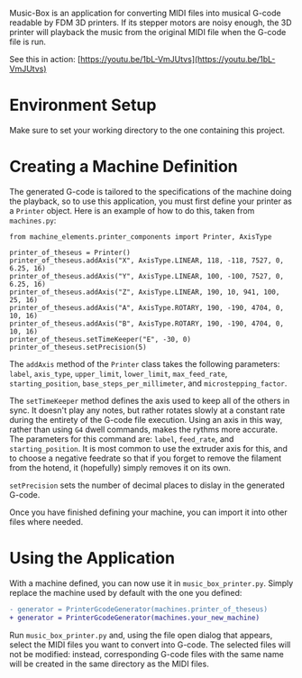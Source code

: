 Music-Box is an application for converting MIDI files into musical G-code readable by FDM 3D printers. If its stepper motors are noisy enough, the 3D printer will playback the music from the original MIDI file when the G-code file is run.

See this in action: [https://youtu.be/1bL-VmJUtvs](https://youtu.be/1bL-VmJUtvs)

# Environment Setup

Make sure to set your working directory to the one containing this project.

# Creating a Machine Definition

The generated G-code is tailored to the specifications of the machine doing the playback, so to use this application, you must first define your printer as a `Printer` object. Here is an example of how to do this, taken from `machines.py`:

```
from machine_elements.printer_components import Printer, AxisType

printer_of_theseus = Printer()
printer_of_theseus.addAxis("X", AxisType.LINEAR, 118, -118, 7527, 0, 6.25, 16)
printer_of_theseus.addAxis("Y", AxisType.LINEAR, 100, -100, 7527, 0, 6.25, 16)
printer_of_theseus.addAxis("Z", AxisType.LINEAR, 190, 10, 941, 100, 25, 16)
printer_of_theseus.addAxis("A", AxisType.ROTARY, 190, -190, 4704, 0, 10, 16)
printer_of_theseus.addAxis("B", AxisType.ROTARY, 190, -190, 4704, 0, 10, 16)
printer_of_theseus.setTimeKeeper("E", -30, 0)
printer_of_theseus.setPrecision(5)
```

The `addAxis` method of the `Printer` class takes the following parameters: `label`, `axis_type`, `upper_limit`, `lower_limit`, `max_feed_rate`, `starting_position`, `base_steps_per_millimeter`, and `microstepping_factor`.

The `setTimeKeeper` method defines the axis used to keep all of the others in sync. It doesn't play any notes, but rather rotates slowly at a constant rate during the entirety of the G-code file execution. Using an axis in this way, rather than using `G4` dwell commands, makes the rythms more accurate. The parameters for this command are: `label`, `feed_rate`, and `starting_position`. It is most common to use the extruder axis for this, and to choose a negative feedrate so that if you forget to remove the filament from the hotend, it (hopefully) simply removes it on its own.

`setPrecision` sets the number of decimal places to dislay in the generated G-code.

Once you have finished defining your machine, you can import it into other files where needed.

# Using the Application

With a machine defined, you can now use it in `music_box_printer.py`. Simply replace the machine used by default with the one you defined:

```diff
- generator = PrinterGcodeGenerator(machines.printer_of_theseus)
+ generator = PrinterGcodeGenerator(machines.your_new_machine)
```

Run `music_box_printer.py` and, using the file open dialog that appears, select the MIDI files you want to convert into G-code. The selected files will not be modified: instead, corresponding G-code files with the same name will be created in the same directory as the MIDI files.
